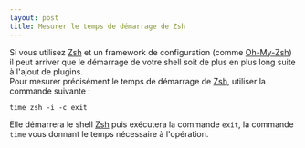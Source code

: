 ```yaml
---
layout: post
title: Mesurer le temps de démarrage de Zsh
---
```


Si vous utilisez [Zsh] et un framework de configuration (comme [Oh-My-Zsh](http://ohmyz.sh/)) il peut arriver que le démarrage de votre shell soit de plus en plus long suite à l'ajout de plugins.  
Pour mesurer précisément le temps de démarrage de [Zsh], utiliser la commande suivante :

    time zsh -i -c exit

Elle démarrera le shell [Zsh] puis exécutera la commande `exit`, la commande `time` vous donnant le temps nécessaire à l'opération.

[Zsh]: http://www.zsh.org/
